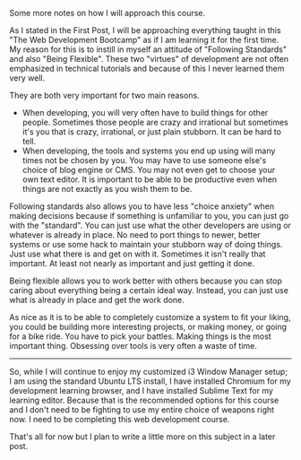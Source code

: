 Some more notes on how I will approach this course.

As I stated in the First Post, I will be approaching everything taught in this "The Web Development Bootcamp" as if
I am learning it for the first time. My reason for this is to instill in myself an attitude of "Following Standards" and
also "Being Flexible". These two "virtues" of development are not often emphasized in technical tutorials and because
of this I never learned them very well.

They are both very important for two main reasons.

* When developing, you will very often have to build things for other people. Sometimes those people are crazy and irrational
but sometimes it's you that is crazy, irrational, or just plain stubborn. It can be hard to tell.
* When developing, the tools and systems you end up using will many times not be chosen by you. You may have to use someone else's choice of blog engine or CMS. You may not even get to choose your own text editor. It is important to be able to be productive even when things are not exactly as you wish them to be.

Following standards also allows you to have less "choice anxiety" when making decisions because if something is unfamiliar to you, you can just go with the "standard". You can just use what the other developers are using or whatever is already in place. No need to port things to newer, better systems or use some hack to maintain your stubborn way of doing things. Just use what there is and get on with it. Sometimes it isn't really that important. At least not nearly as important and just getting it done.

Being flexible allows you to work better with others because you can stop caring about everything being a certain ideal way. 
Instead, you can just use what is already in place and get the work done.

As nice as it is to be able to completely customize a system to fit your liking, you could be building more interesting projects, or making money, or going for a bike ride. You have to pick your battles. Making things is the most important thing. Obsessing over tools is very often a waste of time.

***

So, while I will continue to enjoy my customized i3 Window Manager setup; I am using the standard Ubuntu LTS install, I have
installed Chromium for my development learning browser, and I have installed Sublime Text for my learning editor. Because that is the recommended options for this course and I don't need to be fighting to use my entire choice of weapons right now. I need to be completing this web development course.

That's all for now but I plan to write a little more on this subject in a later post.


